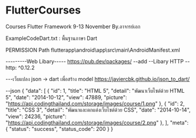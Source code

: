# FlutterCourses
Courses Flutter Framework 9-13 November By.อาจารย์เอก

ExampleCodeDart.txt : พื้นฐานภาษา Dart


PERMISSION Path
flutterapp\android\app\src\main\AndroidManifest.xml
<uses-permission android:name="android.permission.INTERNET" />

---------Web Libary-----
https://pub.dev/packages/
--add
    --Libary HTTP
    --http: ^0.12.2

---เว็บแปลง json -> dart เพื่อสร้าง model
https://javiercbk.github.io/json_to_dart/

--json
{
    "data": [
        {
            "id": 1,
            "title": "HTML 5",
            "detail": "พัฒนาเว็บไซต์ด้วย HTML 5",
            "date": "2014-10-12",
            "view": 47889,
            "picture": "https://api.codingthailand.com/storage/images/course/1.png"
        },
        {
            "id": 2,
            "title": "CSS 3",
            "detail": "พัฒนาและตกแต่งเว็บไซต์ด้วย CSS",
            "date": "2014-10-14",
            "view": 24236,
            "picture": "https://api.codingthailand.com/storage/images/course/2.png"
        },
    ],
    "meta": {
        "status": "success",
        "status_code": 200
    }
}

